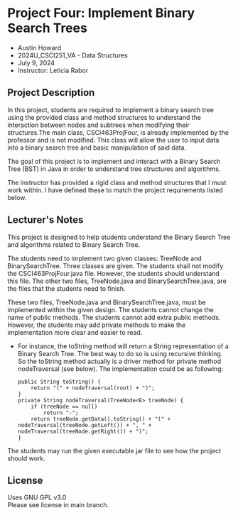 # Project Four: Implement Binary Search Trees
* Austin Howard
* 2024U_CSCI251_VA - Data Structures
* July 9, 2024
* Instructor: Leticia Rabor

## Project Description
In this project, students are required to implement a binary search tree using the provided class and method structures
to understand the interaction between nodes and subtrees when modifying their structures.The main class, 
CSCI463ProjFour, is already implemented by the professor and is not modified. This class will allow the user to input 
data into a binary search tree and basic manipulation of said data.

The goal of this project is to implement and interact with a Binary Search Tree (BST) in Java in order to understand 
tree structures and algorithms.

The instructor has provided a rigid class and method structures that I must work within. I have defined these to match
the project requirements listed below.

## Lecturer's Notes
This project is designed to help students understand the Binary Search Tree and algorithms related to Binary Search 
Tree.  

The students need to implement two given classes: TreeNode and BinarySearchTree. Three classes are given. 
The students shall not modify the CSCI463ProjFour.java file. However, the students should understand this file. 
The other two files, TreeNode.java and BinarySearchTree.java, are the files that the students need to finish.

These two files, TreeNode.java and BinarySearchTree.java, must be implemented within the given design. The students 
cannot change the name of public methods. The students cannot add extra public methods. However, the students may add 
private methods to make the implementation more clear and easier to read. 
* For instance, the toString method will return 
a String representation of a Binary Search Tree. The best way to do so is using recursive thinking. So the toString 
method actually is a driver method for private method nodeTraversal (see below). The implementation could be as 
following:
    ```
    public String toString() {
        return "(" + nodeTraversal(root) + ")";
    }
    private String nodeTraversal(TreeNode<E> treeNode) {
        if (treeNode == null)
            return "-";
        return treeNode.getData().toString() + "(" + nodeTraversal(treeNode.getLeft()) + ", " + nodeTraversal(treeNode.getRight()) + ")";
    }
    ```  

The students may run the given executable jar file to see how the project should work.  

## License
Uses GNU GPL v3.0  
Please see license in main branch.
